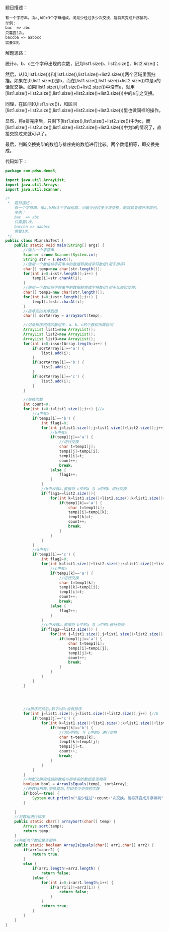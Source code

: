 题目描述：

	有一个字符串，由a,b和c3个字母组成，问最少经过多少次交换，能将其变成升序排列。
	举例：
	bac  => abc
	只需要1次。
	baccba => aabbcc
	需要3次。
解题思路：

统计a、b、c三个字母出现的次数，记为list1.size()、list2.size()、list2.size()；

然后，从[0,list1.size())和[list1.size(),list1.size()+list2.size())两个区域里面扫描。如果在[0,list1.size())是b，而在[list1.size(),list1.size()+list2.size())中是a的话就交换。如果[list1.size(),list1.size()+list2.size())中没有a，就用[list1.size()+list2.size(),list1.size()+list2.size()+list3.size())中的a与之交换。

同理，在区间[0,list1.size())，和区间[list1.size()+list2.size(),list1.size()+list2.size()+list3.size())里也做同样的操作。

显然，将a排完序后，只剩下[list1.size(),list1.size()+list2.size())中为c，而[list1.size()+list2.size(),list1.size()+list2.size()+list3.size())中为b的情况了，直接交换过来就可以了。

最后，判断交换完毕的数组与排序完的数组进行比较。两个数组相等，即交换完成。






代码如下：

```java
package com.pdsu.demo5;

import java.util.ArrayList;
import java.util.Arrays;
import java.util.Scanner;

/*
 * 	题目描述：
	有一个字符串，由a,b和c3个字母组成，问最少经过多少次交换，能将其变成升序排列。
	举例：
	bac  => abc
	只需要1次。
	baccba => aabbcc
	需要3次。
 */
public class MianshiTest {
	public static void main(String[] args) {
		//输入一个字符串
		Scanner s=new Scanner(System.in);
		String str = s.next();
		//使用一个数组将字符串中的数据转换成字符数组(用于排序)
		char[] temp=new char[str.length()];
		for(int i=0;i<str.length();i++) {
			temp[i]=str.charAt(i);
		}
		//使用一个数组将字符串中的数据转换成字符数组(用于比较和交换)
		char[] temp1=new char[str.length()];
		for(int i=0;i<str.length();i++) {
			temp1[i]=str.charAt(i);
		}
		//排序完的有序数组
		char[] sortArray = arraySort(temp);

		//记录排序完成的数组中，a、b、c的个数和所属区间
		ArrayList list1=new ArrayList();
		ArrayList list2=new ArrayList();
		ArrayList list3=new ArrayList();
		for(int i=0;i<sortArray.length;i++) {
			if(sortArray[i]=='a') {
				list1.add(i);
			}
			if(sortArray[i]=='b') {
				list2.add(i);
			}
			if(sortArray[i]=='c') {
				list3.add(i);
			}
		}

		//交换次数
		int count=0;
		for(int i=0;i<list1.size();i++) {//a
			//a中有b
			if(temp1[i]=='b') {
				int flag1=0;
				for(int j=list1.size();j<list1.size()+list2.size();j++) {//b
					//b中有a
					if(temp1[j]=='a') {
						//进行交换
						char t=temp1[j];
						temp1[j]=temp1[i];
						temp1[i]=t;
						count++;
						break;
					}else {
						flag1++;
					}
				}
				//b中没有a,直接将 c中的a 与 a中的b 进行交换
				if(flag1==list2.size()){
					for(int k=list1.size()+list2.size();k<list1.size()+list2.size()+list3.size();k++) {//c
						if(temp1[k]=='a') {
							char t=temp1[i];
							temp1[i]=temp1[k];
							temp1[k]=t;
							count++;
							break;
						}
					}
				}
			}
			//a中有c
			if(temp1[i]=='c') {
				int flag2=0;
				for(int k=list1.size()+list2.size();k<list1.size()+list2.size()+list3.size();k++) {//c
					//c中有a
					if(temp1[k]=='a') {
						//进行交换
						char t=temp1[k];
						temp1[k]=temp1[i];
						temp1[i]=t;
						count++;
						break;
					}else {
						flag2++;
					}
				}
				//c中没有a,直接将 b中的a 与 a中的c进行交换
				if(flag2==list3.size()) {
					for(int j=list1.size();j<list1.size()+list2.size();j++) {//b
						if(temp1[j]=='a') {
							char t=temp1[i];
							temp1[i]=temp1[j];
							temp1[j]=t;
							count++;
							break;
						}
					}
				}
			}
		}
		
		
		

		//a排序完成后,剩下b和c没有排序
		for(int j=list1.size();j<list1.size()+list2.size();j++) {//b
			if(temp1[j]=='c') {
				for(int k=list1.size()+list2.size();k<list1.size()+list2.size()+list3.size();k++) {//c
					if(temp1[k]=='b') {
						//将b中的c 与 c中的b 进行交换
						char t=temp1[k];
						temp1[k]=temp1[j];
						temp1[j]=t;
						count++;
						break;
					}
				}
			}
		}
		//判断交换完成后的数组与排序完的数组是否相等
		boolean bool = ArrayIsEquals(temp1, sortArray);
		//两数组相等,交换成功,打印至少交换的次数
		if(bool==true) {
			System.out.println("最少经过"+count+"次交换，能将其变成升序排列");
		}
		
	}
	//对数组进行排序
	public static char[] arraySort(char[] temp) {
		Arrays.sort(temp);
		return temp;
	}
	//判断两个数组是否相等
	public static boolean ArrayIsEquals(char[] arr1,char[] arr2) {
		if(arr1==arr2) {
			return true;
		}
		else {
			if(arr1.length!=arr2.length) {
				return false;
			}else {
				for(int i=0;i<arr1.length;i++) {
					if(arr1[i]!=arr2[i]) {
						return false;
					}
				}
				return true;
			}
		}
	}
}

```

